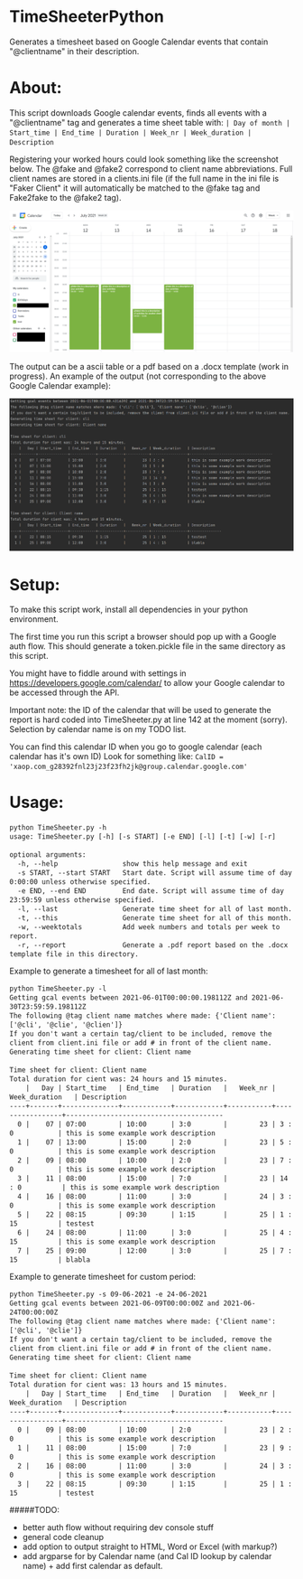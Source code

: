 # TimeSheeterPython
Generates a timesheet based on Google Calendar events that contain "@clientname" in their description.

# About:
This script downloads Google calendar events, finds all events with a "@clientname" tag and generates a 
time sheet table with: 
`| Day of month | Start_time | End_time | Duration | Week_nr | Week_duration | Description`

Registering your worked hours could look something like the screenshot below. The @fake and @fake2 correspond to client name abbreviations.
Full client names are stored in a clients.ini file (if the full name in the ini file is "Faker Client" it will automatically be matched to the @fake tag and Fake2fake to the @fake2 tag).

![Example input](./images/example_input1.png)

The output can be a ascii table or a pdf based on a .docx template (work in progress).
An example of the output (not corresponding to the above Google Calendar example): 

![Example output](./images/example_output1.png)

# Setup: 

To make this script work, install all dependencies in your python environment. 

The first time you run this script a browser should pop up with a Google auth flow. 
This should generate a token.pickle file in the same directory as this script. 

You might have to fiddle around with settings in https://developers.google.com/calendar/ to allow your Google calendar to be accessed through the API.

Important note: the ID of the calendar that will be used to generate the report is hard coded into 
TimeSheeter.py at line 142 at the moment (sorry). Selection by calendar name is on my TODO list. 

You can find this calendar ID when you go to google calendar (each calendar has it's own ID)
Look for something like: 
`CalID = 'xaop.com_g28392fnl23j23f23fh2jk@group.calendar.google.com'`

# Usage: 

```
python TimeSheeter.py -h
usage: TimeSheeter.py [-h] [-s START] [-e END] [-l] [-t] [-w] [-r]

optional arguments:
  -h, --help                show this help message and exit
  -s START, --start START   Start date. Script will assume time of day 0:00:00 unless otherwise specified.
  -e END, --end END         End date. Script will assume time of day 23:59:59 unless otherwise specified.
  -l, --last                Generate time sheet for all of last month.
  -t, --this                Generate time sheet for all of this month.
  -w, --weektotals          Add week numbers and totals per week to report.
  -r, --report              Generate a .pdf report based on the .docx template file in this directory.
```

Example to generate a timesheet for all of last month: 
```
python TimeSheeter.py -l
Getting gcal events between 2021-06-01T00:00:00.198112Z and 2021-06-30T23:59:59.198112Z
The following @tag client name matches where made: {'Client name': ['@cli', '@clie', '@clien']}
If you don't want a certain tag/client to be included, remove the client from client.ini file or add # in front of the client name.
Generating time sheet for client: Client name

Time sheet for client: Client name
Total duration for cient was: 24 hours and 15 minutes.
    |   Day | Start_time   | End_time   | Duration   |   Week_nr | Week_duration   | Description
----+-------+--------------+------------+------------+-----------+-----------------+---------------------------------------
  0 |    07 | 07:00        | 10:00      | 3:0        |        23 | 3 : 0           | this is some example work description
  1 |    07 | 13:00        | 15:00      | 2:0        |        23 | 5 : 0           | this is some example work description
  2 |    09 | 08:00        | 10:00      | 2:0        |        23 | 7 : 0           | this is some example work description
  3 |    11 | 08:00        | 15:00      | 7:0        |        23 | 14 : 0          | this is some example work description
  4 |    16 | 08:00        | 11:00      | 3:0        |        24 | 3 : 0           | this is some example work description
  5 |    22 | 08:15        | 09:30      | 1:15       |        25 | 1 : 15          | testest
  6 |    24 | 08:00        | 11:00      | 3:0        |        25 | 4 : 15          | this is some example work description
  7 |    25 | 09:00        | 12:00      | 3:0        |        25 | 7 : 15          | blabla

```

Example to generate timesheet for custom period: 
````
python TimeSheeter.py -s 09-06-2021 -e 24-06-2021
Getting gcal events between 2021-06-09T00:00:00Z and 2021-06-24T00:00:00Z
The following @tag client name matches where made: {'Client name': ['@cli', '@clie']}
If you don't want a certain tag/client to be included, remove the client from client.ini file or add # in front of the client name.
Generating time sheet for client: Client name

Time sheet for client: Client name
Total duration for cient was: 13 hours and 15 minutes.
    |   Day | Start_time   | End_time   | Duration   |   Week_nr | Week_duration   | Description
----+-------+--------------+------------+------------+-----------+-----------------+---------------------------------------
  0 |    09 | 08:00        | 10:00      | 2:0        |        23 | 2 : 0           | this is some example work description
  1 |    11 | 08:00        | 15:00      | 7:0        |        23 | 9 : 0           | this is some example work description
  2 |    16 | 08:00        | 11:00      | 3:0        |        24 | 3 : 0           | this is some example work description
  3 |    22 | 08:15        | 09:30      | 1:15       |        25 | 1 : 15          | testest
````

#####TODO:
* better auth flow without requiring dev console stuff
* general code cleanup
* add option to output straight to HTML, Word or Excel (with markup?)
* add argparse for by Calendar name (and Cal ID lookup by calendar name) + add first calendar as default.
